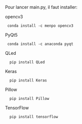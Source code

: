 Pour lancer main.py, il faut installer:

opencv3

```shell
 conda install -c menpo opencv3 
```

PyQt5

```shell
 conda install -c anaconda pyqt 
```
QLed

```shell
  pip install QLed
```

Keras


```shell
  pip install Keras
```

Pillow


```shell
  pip install Pillow
```

TensorFlow

```shell
  pip install tensorflow
```
